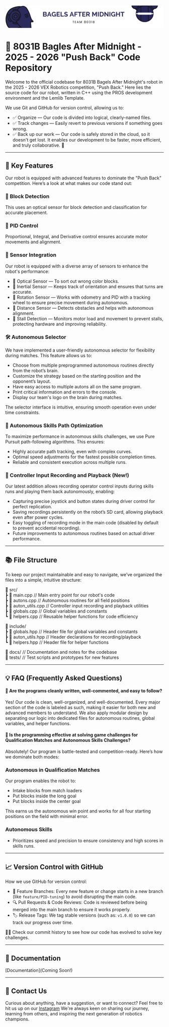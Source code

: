![Logo](https://github.com/BlakeGurnee/BagelsAfterMidnight_PushBackCodeRepository/blob/main/Bagels%20After%20Midnight.png)

# 📢 8031B Bagles After Midnight - 2025 - 2026 "Push Back" Code Repository

Welcome to the official codebase for 8031B Bagels After Midnight's robot in the 2025 - 2026 VEX Robotics competition, "Push Back." Here lies the source code for our robot, written in C++ using the PROS development environment and the Lemlib Template.

We use Git and GitHub for version control, allowing us to:

- ✅ Organize — Our code is divided into logical, clearly-named files.
- ✅ Track changes — Easily revert to previous versions if something goes wrong.
- ✅ Back up our work — Our code is safely stored in the cloud, so it doesn't get lost. It enables our development to be faster, more efficient, and truly collaborative. 🚀

---

## 🚀 Key Features

Our robot is equipped with advanced features to dominate the "Push Back" competition. Here’s a look at what makes our code stand out:

### 🎯 Block Detection

This uses an optical sensor for block detection and classification for accurate placement.

### 🔄 PID Control

Proportional, Integral, and Derivative control ensures accurate motor movements and alignment.

### 🧠 Sensor Integration

Our robot is equipped with a diverse array of sensors to enhance the robot's performance:

- 🔵 Optical Sensor — To sort out wrong color blocks.
- 🔵 Inertial Sensor — Keeps track of orientation and ensures that turns are accurate.
- 🔵 Rotation Sensor — Works with odometry and PID with a tracking wheel to ensure precise movement during autonomous.
- 🔵 Distance Sensor — Detects obstacles and helps with autonomous alignment.
- 🔴 Stall Detection — Monitors motor load and movement to prevent stalls, protecting hardware and improving reliability.

### 🛠️ Autonomous Selector

We have implemented a user-friendly autonomous selector for flexibility during matches. This feature allows us to:

- Choose from multiple preprogrammed autonomous routines directly from the robot’s brain.
- Customize the strategy based on the starting position and the opponent’s layout.
- Have easy access to multiple autons all on the same program.
- Print critical information and errors to the console.
- Display our team's logo on the brain during matches.

The selector interface is intuitive, ensuring smooth operation even under time constraints.

### 💪 Autonomous Skills Path Optimization

To maximize performance in autonomous skills challenges, we use Pure Pursuit path-following algorithms. This ensures:

- Highly accurate path tracking, even with complex curves.
- Optimal speed adjustments for the fastest possible completion times.
- Reliable and consistent execution across multiple runs.

### 📝 Controller Input Recording and Playback (New!)

Our latest addition allows recording operator control inputs during skills runs and playing them back autonomously, enabling:

- Capturing precise joystick and button states during driver control for perfect replication.
- Saving recordings persistently on the robot’s SD card, allowing playback even after power cycles.
- Easy toggling of recording mode in the main code (disabled by default to prevent accidental recording).
- Future improvements to autonomous routines based on actual driver performance.

---

## 📚 File Structure

To keep our project maintainable and easy to navigate, we’ve organized the files into a simple, intuitive structure:

📂 src/  
┣ 📜 main.cpp           // Main entry point for our robot's code  
┣ 📜 autons.cpp         // Autonomous routines for all field positions  
┣ 📜 auton_utils.cpp    // Controller input recording and playback utilities  
┣ 📜 globals.cpp        // Global variables and constants  
┗ 📜 helpers.cpp        // Reusable helper functions for code efficiency  

📂 include/  
┣ 📜 globals.hpp        // Header file for global variables and constants  
┣ 📜 auton_utils.hpp    // Header declarations for recording/playback  
┗ 📜 helpers.hpp        // Header file for helper functions  

📂 docs/                 // Documentation and notes for the codebase  
📂 tests/                // Test scripts and prototypes for new features  

---

## 💡 FAQ (Frequently Asked Questions)

#### 🔹 Are the programs cleanly written, well-commented, and easy to follow?

Yes! Our code is clean, well-organized, and well-documented. Every major section of the code is labeled as such, making it easier for both new and advanced members to understand. We also apply modular design by separating our logic into dedicated files for autonomous routines, global variables, and helper functions.

#### 🔹 Is the programming effective at solving game challenges for Qualification Matches and Autonomous Skills Challenges?

Absolutely! Our program is battle-tested and competition-ready. Here’s how we dominate both modes:

### Autonomous in Qualification Matches  
Our program enables the robot to:

- Intake blocks from match loaders
- Put blocks inside the long goal
- Put blocks inside the center goal

This earns us the autonomous win point and works for all four starting positions on the field with minimal error.

### Autonomous Skills  
- Prioritizes speed and precision to ensure consistency and high scores in skills runs.

---

## 📈 Version Control with GitHub

How we use GitHub for version control:

- 🌿 Feature Branches: Every new feature or change starts in a new branch (like `feature/PID-tuning`) to avoid disrupting the main code.
- 🔍 Pull Requests & Code Reviews: Code is reviewed before being merged into the main branch to ensure it works properly.
- 🏷️ Release Tags: We tag stable versions (such as: `v1.0.0`) so we can track our progress over time.

🕵️‍♂️ Check our commit history to see how our code has evolved to solve key challenges.

---

## 📕 Documentation

[Documentation](Coming Soon!)

---

## 📲 Contact Us

Curious about anything, have a suggestion, or want to connect? Feel free to hit us up on our [Instagram](https://www.instagram.com/bagelsaftermidnight__8031b/) We're always keen on sharing our journey, learning from others, and inspiring the next generation of robotics champions.

